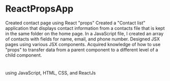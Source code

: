 # ReactPropsApp
Created contact page using React "props"
Created a "Contact list" application that displays contact information from a contacts file that is kept in the same folder on the home page.
In a JavaScript file, I created an array of contacts with fields for name, email, and phone number.
Designed JSX pages using various JSX components.
Acquired knowledge of how to use "props" to transfer data from a parent component to a different level of a child component.
#
using JavaScript, HTML, CSS, and ReactJs
